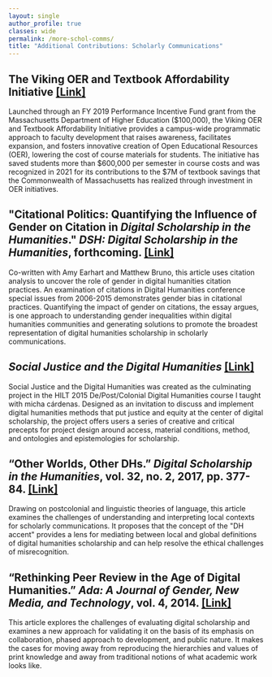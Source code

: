 ```yaml
---
layout: single
author_profile: true
classes: wide
permalink: /more-schol-comms/
title: "Additional Contributions: Scholarly Communications"
---
```


## **The Viking OER and Textbook Affordability Initiative [[Link]](https://libguides.salemstate.edu/oer/about)**

Launched through an FY 2019 Performance Incentive Fund grant from the Massachusetts Department of Higher Education ($100,000), the Viking OER and Textbook Affordability Initiative provides a campus-wide programmatic approach to faculty development that raises awareness, facilitates expansion, and fosters innovative creation of Open Educational Resources (OER), lowering the cost of course materials for students. The initiative has saved students more than $600,000 per semester in course costs and was recognized in 2021 for its contributions to the $7M of textbook savings that the Commonwealth of Massachusetts has realized through investment in OER initiatives.

## **"Citational Politics: Quantifying the Influence of Gender on Citation in _Digital Scholarship in the Humanities_." _DSH: Digital Scholarship in the Humanities_, forthcoming. [[Link]](https://academic.oup.com/dsh/advance-article/doi/10.1093/llc/fqaa011/5879875)**

Co-written with Amy Earhart and Matthew Bruno, this article uses citation analysis to uncover the role of gender in digital humanities citation practices. An examination of citations in Digital Humanities conference special issues from 2006-2015 demonstrates gender bias in citational practices. Quantifying the impact of gender on citations, the essay argues, is one approach to understanding gender inequalities within digital humanities communities and generating solutions to promote the broadest representation of digital humanities scholarship in scholarly communications.

## **_Social Justice and the Digital Humanities_ [[Link]](http://criticaldh.roopikarisam.com)**

Social Justice and the Digital Humanities was created as the culminating project in the HILT 2015 De/Post/Colonial Digital Humanities course I taught with micha cárdenas. Designed as an invitation to discuss and implement digital humanities methods that put justice and equity at the center of digital scholarship, the project offers users a series of creative and critical precepts for project design around access, material conditions, method, and ontologies and epistemologies for scholarship.

## **“Other Worlds, Other DHs.” _Digital Scholarship in the Humanities_, vol. 32, no. 2, 2017, pp. 377-84. [[Link]](https://academic.oup.com/dsh/article-abstract/32/2/377/2669630?redirectedFrom=fulltext)**

Drawing on postcolonial and linguistic theories of language, this article examines the challenges of understanding and interpreting local contexts for scholarly communications. It proposes that the concept of the "DH accent" provides a lens for mediating between local and global definitions of digital humanities scholarship and can help resolve the ethical challenges of misrecognition.

## **“Rethinking Peer Review in the Age of Digital Humanities.” _Ada: A Journal of Gender, New Media, and Technology_, vol. 4, 2014. [[Link]](http://adanewmedia.org/2014/04/issue4-risam/)**

This article explores the challenges of evaluating digital scholarship and examines a new approach for validating it on the basis of its emphasis on collaboration, phased approach to development, and public nature. It makes the cases for moving away from reproducing the hierarchies and values of print knowledge and away from traditional notions of what academic work looks like.
